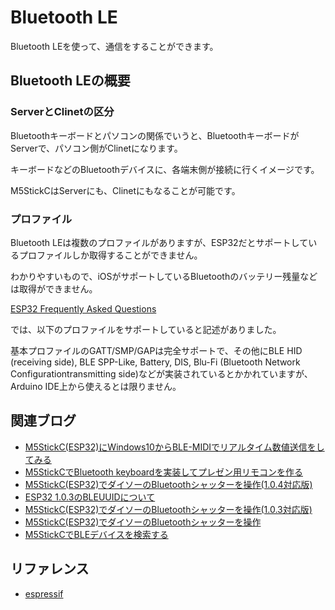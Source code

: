 # Bluetooth LE

Bluetooth LEを使って、通信をすることができます。

## Bluetooth LEの概要

### ServerとClinetの区分

Bluetoothキーボードとパソコンの関係でいうと、BluetoothキーボードがServerで、パソコン側がClinetになります。

キーボードなどのBluetoothデバイスに、各端末側が接続に行くイメージです。

M5StickCはServerにも、Clinetにもなることが可能です。

### プロファイル

Bluetooth LEは複数のプロファイルがありますが、ESP32だとサポートしているプロファイルしか取得することができません。

わかりやすいもので、iOSがサポートしているBluetoothのバッテリー残量などは取得ができません。

[ESP32 Frequently Asked Questions](https://www.espressif.com/sites/default/files/documentation/ESP32_FAQs__EN.pdf)

では、以下のプロファイルをサポートしていると記述がありました。

基本プロファイルのGATT/SMP/GAPは完全サポートで、その他にBLE HID (receiving side), BLE SPP-Like, Battery, DIS, Blu-Fi (Bluetooth Network Configurationtransmitting side)などが実装されているとかかれていますが、Arduino IDE上から使えるとは限りません。

## 関連ブログ
- [M5StickC(ESP32)にWindows10からBLE-MIDIでリアルタイム数値送信をしてみる](https://lang-ship.com/blog/work/m5stickc-esp32-ble-midi/)
- [M5StickCでBluetooth keyboardを実装してプレゼン用リモコンを作る](https://lang-ship.com/blog/work/m5stickc-bluetooth-keyboard/)
- [M5StickC(ESP32)でダイソーのBluetoothシャッターを操作(1.0.4対応版)](https://lang-ship.com/blog/work/m5stickc-esp32-bluetooth-shutter-1-0-4/)
- [ESP32 1.0.3のBLEUUIDについて](https://lang-ship.com/blog/?p=933)
- [M5StickC(ESP32)でダイソーのBluetoothシャッターを操作(1.0.3対応版)](https://lang-ship.com/blog/?p=929)
- [M5StickC(ESP32)でダイソーのBluetoothシャッターを操作](https://lang-ship.com/blog/?p=704)
- [M5StickCでBLEデバイスを検索する](https://lang-ship.com/blog/?p=691)

## リファレンス
- [espressif](https://docs.espressif.com/projects/esp-idf/en/latest/api-reference/bluetooth/bt_le.html)
